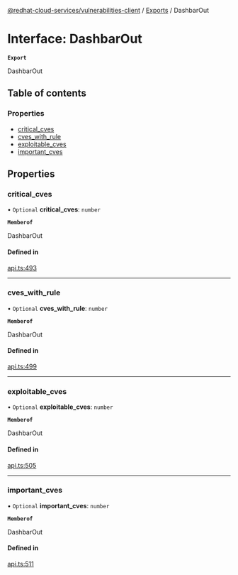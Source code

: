 [@redhat-cloud-services/vulnerabilities-client](../README.md) / [Exports](../modules.md) / DashbarOut

# Interface: DashbarOut

**`Export`**

DashbarOut

## Table of contents

### Properties

- [critical\_cves](DashbarOut.md#critical_cves)
- [cves\_with\_rule](DashbarOut.md#cves_with_rule)
- [exploitable\_cves](DashbarOut.md#exploitable_cves)
- [important\_cves](DashbarOut.md#important_cves)

## Properties

### critical\_cves

• `Optional` **critical\_cves**: `number`

**`Memberof`**

DashbarOut

#### Defined in

[api.ts:493](https://github.com/RedHatInsights/javascript-clients/blob/main/packages/vulnerabilities/api.ts#L493)

___

### cves\_with\_rule

• `Optional` **cves\_with\_rule**: `number`

**`Memberof`**

DashbarOut

#### Defined in

[api.ts:499](https://github.com/RedHatInsights/javascript-clients/blob/main/packages/vulnerabilities/api.ts#L499)

___

### exploitable\_cves

• `Optional` **exploitable\_cves**: `number`

**`Memberof`**

DashbarOut

#### Defined in

[api.ts:505](https://github.com/RedHatInsights/javascript-clients/blob/main/packages/vulnerabilities/api.ts#L505)

___

### important\_cves

• `Optional` **important\_cves**: `number`

**`Memberof`**

DashbarOut

#### Defined in

[api.ts:511](https://github.com/RedHatInsights/javascript-clients/blob/main/packages/vulnerabilities/api.ts#L511)
